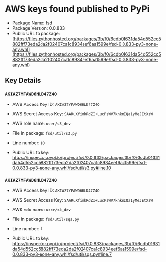 # AWS keys found published to PyPi

* Package Name: fsd
* Package Version: 0.0.833
* Public URL to package: [https://files.pythonhosted.org/packages/3b/f0/6cdb01631da54d552cc5882fff73eda2da2f02407ca1c8934eef6aa1599e/fsd-0.0.833-py3-none-any.whl](https://files.pythonhosted.org/packages/3b/f0/6cdb01631da54d552cc5882fff73eda2da2f02407ca1c8934eef6aa1599e/fsd-0.0.833-py3-none-any.whl)

## Key Details

### `AKIAZ7YFAWD6HLD47Z4O`

* AWS Access Key ID: `AKIAZ7YFAWD6HLD47Z4O`
* AWS Secret Access Key: `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` 
* AWS role name: `user/s3_dev`
* File in package: `fsd/util/s3.py`
* Line number: `10`

* Public URL to key: https://inspector.pypi.io/project/fsd/0.0.833/packages/3b/f0/6cdb01631da54d552cc5882fff73eda2da2f02407ca1c8934eef6aa1599e/fsd-0.0.833-py3-none-any.whl/fsd/util/s3.py#line.10



### `AKIAZ7YFAWD6HLD47Z4O`

* AWS Access Key ID: `AKIAZ7YFAWD6HLD47Z4O`
* AWS Secret Access Key: `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` 
* AWS role name: `user/s3_dev`
* File in package: `fsd/util/sqs.py`
* Line number: `7`

* Public URL to key: https://inspector.pypi.io/project/fsd/0.0.833/packages/3b/f0/6cdb01631da54d552cc5882fff73eda2da2f02407ca1c8934eef6aa1599e/fsd-0.0.833-py3-none-any.whl/fsd/util/sqs.py#line.7



